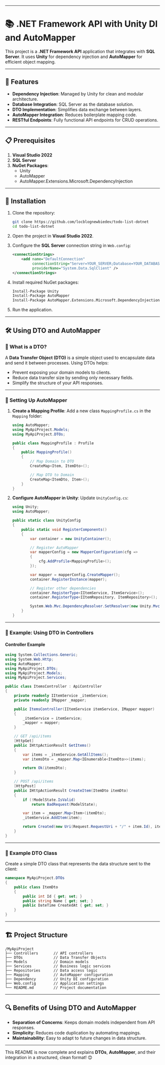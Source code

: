 
---

# 📚 .NET Framework API with Unity DI and AutoMapper

This project is a **.NET Framework API** application that integrates with **SQL Server**. It uses **Unity** for dependency injection and **AutoMapper** for efficient object mapping.

---

## 🌟 Features

- **Dependency Injection**: Managed by Unity for clean and modular architecture.
- **Database Integration**: SQL Server as the database solution.
- **DTO Implementation**: Simplifies data exchange between layers.
- **AutoMapper Integration**: Reduces boilerplate mapping code.
- **RESTful Endpoints**: Fully functional API endpoints for CRUD operations.

---

## 📋 Prerequisites

1. **Visual Studio 2022**
2. **SQL Server**
3. **NuGet Packages**:
   - Unity
   - AutoMapper
   - AutoMapper.Extensions.Microsoft.DependencyInjection

---

## 🚀 Installation

1. Clone the repository:
   ```bash
   git clone https://github.com/locblognewbiedev/todo-list-dotnet
   cd todo-list-dotnet
   ```

2. Open the project in **Visual Studio 2022**.

3. Configure the **SQL Server** connection string in `Web.config`:
   ```xml
   <connectionStrings>
       <add name="DefaultConnection" 
            connectionString="Server=YOUR_SERVER;Database=YOUR_DATABASE;User Id=YOUR_USERNAME;Password=YOUR_PASSWORD;" 
            providerName="System.Data.SqlClient" />
   </connectionStrings>
   ```

4. Install required NuGet packages:
   ```bash
   Install-Package Unity
   Install-Package AutoMapper
   Install-Package AutoMapper.Extensions.Microsoft.DependencyInjection
   ```

5. Run the application.

---

## 🛠️ Using DTO and AutoMapper

### 📖 What is a DTO?

A **Data Transfer Object (DTO)** is a simple object used to encapsulate data and send it between processes. Using DTOs helps:
- Prevent exposing your domain models to clients.
- Reduce data transfer size by sending only necessary fields.
- Simplify the structure of your API responses.

---

### 🔧 Setting Up AutoMapper

1. **Create a Mapping Profile**:
   Add a new class `MappingProfile.cs` in the `Mapping` folder:
   ```csharp
   using AutoMapper;
   using MyApiProject.Models;
   using MyApiProject.DTOs;

   public class MappingProfile : Profile
   {
       public MappingProfile()
       {
           // Map Domain to DTO
           CreateMap<Item, ItemDto>();

           // Map DTO to Domain
           CreateMap<ItemDto, Item>();
       }
   }
   ```

2. **Configure AutoMapper in Unity**:
   Update `UnityConfig.cs`:
   ```csharp
   using Unity;
   using AutoMapper;

   public static class UnityConfig
   {
       public static void RegisterComponents()
       {
           var container = new UnityContainer();

           // Register AutoMapper
           var mapperConfig = new MapperConfiguration(cfg =>
           {
               cfg.AddProfile<MappingProfile>();
           });

           var mapper = mapperConfig.CreateMapper();
           container.RegisterInstance(mapper);

           // Register other dependencies
           container.RegisterType<IItemService, ItemService>();
           container.RegisterType<IItemRepository, ItemRepository>();

           System.Web.Mvc.DependencyResolver.SetResolver(new Unity.Mvc5.UnityDependencyResolver(container));
       }
   }
   ```

---

### 🌟 Example: Using DTO in Controllers

#### Controller Example
```csharp
using System.Collections.Generic;
using System.Web.Http;
using AutoMapper;
using MyApiProject.DTOs;
using MyApiProject.Models;
using MyApiProject.Services;

public class ItemsController : ApiController
{
    private readonly IItemService _itemService;
    private readonly IMapper _mapper;

    public ItemsController(IItemService itemService, IMapper mapper)
    {
        _itemService = itemService;
        _mapper = mapper;
    }

    // GET /api/items
    [HttpGet]
    public IHttpActionResult GetItems()
    {
        var items = _itemService.GetAllItems();
        var itemsDto = _mapper.Map<IEnumerable<ItemDto>>(items);

        return Ok(itemsDto);
    }

    // POST /api/items
    [HttpPost]
    public IHttpActionResult CreateItem(ItemDto itemDto)
    {
        if (!ModelState.IsValid)
            return BadRequest(ModelState);

        var item = _mapper.Map<Item>(itemDto);
        _itemService.AddItem(item);

        return Created(new Uri(Request.RequestUri + "/" + item.Id), itemDto);
    }
}
```

---

### 📝 Example DTO Class

Create a simple DTO class that represents the data structure sent to the client:

```csharp
namespace MyApiProject.DTOs
{
    public class ItemDto
    {
        public int Id { get; set; }
        public string Name { get; set; }
        public DateTime CreatedAt { get; set; }
    }
}
```

---

## 🏗 Project Structure

```
/MyApiProject
├── Controllers       // API controllers
├── DTOs              // Data Transfer Objects
├── Models            // Domain models
├── Services          // Business logic services
├── Repositories      // Data access logic
├── Mapping           // AutoMapper configuration
├── Dependency        // Unity DI configuration
├── Web.config        // Application settings
└── README.md         // Project documentation
```

---

## 🔍 Benefits of Using DTO and AutoMapper

- **Separation of Concerns**: Keeps domain models independent from API responses.
- **Simplicity**: Reduces code duplication by automating mappings.
- **Maintainability**: Easy to adapt to future changes in data structure.

---

This README is now complete and explains **DTOs**, **AutoMapper**, and their integration in a structured, clean format! 😊
